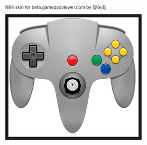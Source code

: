 <p align="left">
N64 skin for beta.gamepadviewer.com by EjKejEj
</p>
<p align="left">
<img src="https://github.com/EjKejEj/Gamepad-Viewer-skins/blob/main/N64/N64.png" width="418" height="384" border="10"/>
</p>


